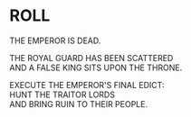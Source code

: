 # ROLL  
  
THE EMPEROR IS DEAD.  
  
THE ROYAL GUARD HAS BEEN SCATTERED  
AND A FALSE KING SITS UPON THE THRONE.  
  
EXECUTE THE EMPEROR'S FINAL EDICT:  
HUNT THE TRAITOR LORDS  
AND BRING RUIN TO THEIR PEOPLE.  
